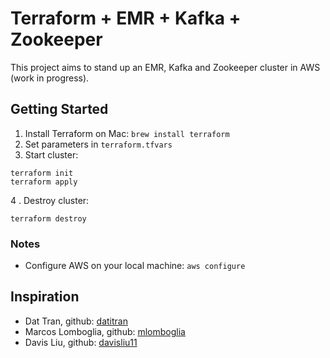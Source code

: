 # Terraform + EMR + Kafka + Zookeeper

This project aims to stand up an EMR, Kafka and Zookeeper cluster in AWS (work in progress).

## Getting Started
1. Install Terraform on Mac: `brew install terraform`
2. Set parameters in `terraform.tfvars`
3. Start cluster:
```
terraform init
terraform apply
```
 4 . Destroy cluster:
```
terraform destroy
```

### Notes
* Configure AWS on your local machine: `aws configure`

## Inspiration
* Dat Tran, github:  [datitran](https://github.com/datitran)
* Marcos Lomboglia, github: [mlomboglia](https://github.com/mlomboglia)
* Davis Liu, github: [davisliu11](https://github.com/davisliu11)

